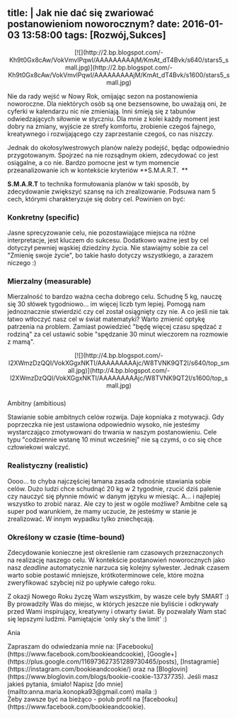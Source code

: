 title: |
	Jak nie dać się zwariować postanowieniom noworocznym?
date: 2016-01-03 13:58:00
tags: [Rozwój,Sukces]
---

<div class="separator" style="clear: both; text-align: center!important;">[![](http://2.bp.blogspot.com/-Kh9t0Gx8cAw/VokVmvlPqwI/AAAAAAAAAjM/KmAt_dT4Bvk/s640/stars5_small.jpg)](http://2.bp.blogspot.com/-Kh9t0Gx8cAw/VokVmvlPqwI/AAAAAAAAAjM/KmAt_dT4Bvk/s1600/stars5_small.jpg)</div>

Nie da rady wejść w Nowy Rok, omijając sezon na postanowienia noworoczne. Dla niektórych osób są one bezsensowne, bo uważają oni, że cyferki w kalendarzu nic nie zmieniają. Inni śmieją się z tabunów odwiedzających siłownie w styczniu. Dla mnie z kolei każdy moment jest dobry na zmiany, wyjście ze strefy komfortu, zrobienie czegoś fajnego, kreatywnego i rozwijającego czy zaprzestanie czegoś, co nas niszczy.  

Jednak do okołosylwestrowych planów należy podejść, będąc odpowiednio przygotowanym. Spojrzeć na nie rozsądnym okiem, zdecydować co jest osiągalne, a co nie. Bardzo pomocne jest w tym momencie przeanalizowanie ich w kontekście kryteriów **S.M.A.R.T.  **  

**S.M.A.R.T** to technika formułowania planów w taki sposób, by zdecydowanie zwiększyć szansę na ich zrealizowanie. Podsuwa nam 5 cech, którymi charakteryzuje się dobry cel. Powinien on być:  

### Konkretny (specific)

Jasne sprecyzowanie celu, nie pozostawiające miejsca na różne interpretacje, jest kluczem do sukcesu. Dodatkowo ważne jest by cel dotyczył pewniej wąskiej dziedziny życia. Nie stawiajmy sobie za cel "Zmienię swoje życie", bo takie hasło dotyczy wszystkiego, a zarazem niczego :)  

### Mierzalny (measurable)

Mierzalność to bardzo ważna cecha dobrego celu. Schudnę 5 kg, nauczę się 30 słówek tygodniowo... im więcej liczb tym lepiej. Pomogą nam jednoznacznie stwierdzić czy cel został osiągnięty czy nie. A co jeśli nie tak łatwo wtłoczyć nasz cel w świat matematyki? Warto zmienić optykę patrzenia na problem. Zamiast powiedzieć "będę więcej czasu spędzać z rodziną" za cel ustawić sobie "spędzanie 30 minut wieczorem na rozmowie z mamą".  

<div class="separator" style="clear: both; text-align: center!important;">[![](http://4.bp.blogspot.com/-l2XWmzDzQQI/VokXGgxNKTI/AAAAAAAAAjc/W8TVNK9QT2I/s640/top_small.jpg)](http://4.bp.blogspot.com/-l2XWmzDzQQI/VokXGgxNKTI/AAAAAAAAAjc/W8TVNK9QT2I/s1600/top_small.jpg)</div>

### 

<div style="clear: both;">Ambitny (ambitious)</div>

Stawianie sobie ambitnych celów rozwija. Daje kopniaka z motywacji. Gdy poprzeczka nie jest ustawiona odpowiednio wysoko, nie jesteśmy wystarczająco zmotywowani do trwania w naszym postanowieniu. Cele typu "codziennie wstanę 10 minut wcześniej" nie są czymś, o co się chce człowiekowi walczyć.  

### Realistyczny (realistic)

Oooo... to chyba najczęściej łamana zasada odnośnie stawiania sobie celów. Dużo ludzi chce schudnąć 20 kg w 2 tygodnie, rzucić dziś palenie czy nauczyć się płynnie mówić w danym języku w miesiąc. A... i najlepiej wszystko to zrobić naraz. Ale czy to jest w ogóle możliwe? Ambitne cele są super pod warunkiem, że mamy uczucie, że jesteśmy w stanie je zrealizować. W innym wypadku tylko zniechęcają.  

### Określony w czasie (time-bound)

Zdecydowanie konieczne jest określenie ram czasowych przeznaczonych na realizację naszego celu. W kontekście postanowień noworocznych jako nasz _deadline_ automatycznie narzuca się kolejny sylwester. Jednak czasem warto sobie postawić mniejsze, krótkoterminowe cele, które można zweryfikować szybciej niż po upływie całego roku.  

Z okazji Nowego Roku życzę Wam wszystkim, by wasze cele były SMART :) By prowadziły Was do miejsc, w których jeszcze nie byliście i odkrywały przed Wami inspirujący, kreatywny i otwarty świat. By pozwalały Wam stać się lepszymi ludźmi. Pamiętajcie 'only sky's the limit' :)  

Ania  

<div class="stopka" style="clear: both;">Zapraszam do odwiedzania mnie na: [Facebooku](https://www.facebook.com/bookieandcookie), [Google+](https://plus.google.com/116973627351289730465/posts), [Instagramie](https://instagram.com/bookieandcookie/) oraz na [Bloglovin](https://www.bloglovin.com/blogs/bookie-cookie-13737735).  
Jeśli masz jakieś pytania, śmiało! Napisz [do mnie](mailto:anna.maria.konopka93@gmail.com) maila :)</div>

<div class="blogger-post-footer">Żeby zawsze być na bieżąco - polub profil na [facebooku](https://www.facebook.com/bookieandcookie).</div>